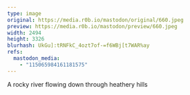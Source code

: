 ```yaml
---
type: image
original: https://media.r0b.io/mastodon/original/660.jpeg
preview: https://media.r0b.io/mastodon/preview/660.jpeg
width: 2494
height: 3326
blurhash: UkGu]:tRNFkC_4ozt7of-=f6WBj[t7WAR%ay
refs:
  mastodon_media:
    - "115065984161181575"
---
```


A rocky river flowing down through heathery hills 
